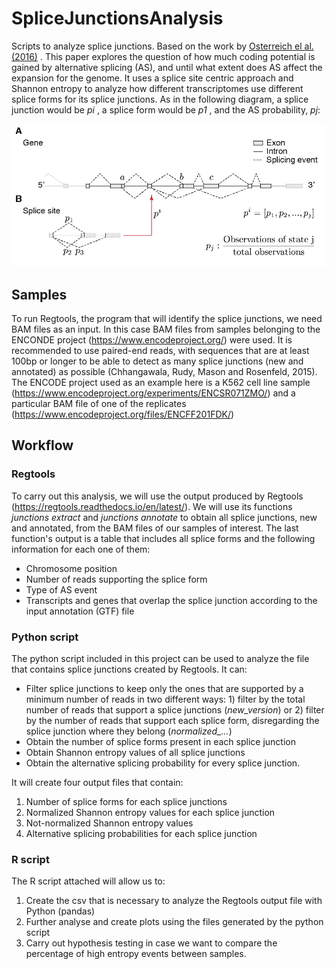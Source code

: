 # SpliceJunctionsAnalysis
Scripts to analyze splice junctions. Based on the work by <a href="https://www.biorxiv.org/content/10.1101/048124v1" target="_blank" >Osterreich el al. (2016)</a> .
This paper explores the question of how much coding potential is gained by alternative splicing (AS), and until what extent does AS affect the expansion for the genome.
It uses a splice site centric approach and Shannon entropy to analyze how different transcriptomes use different splice forms for its splice junctions.
As in the following diagram, a splice junction would be <em>pi</em> , a splice form would be <em>p1</em> , and the AS probability, <em>pj</em>:

<img src="https://github.com/klari12/SpliceJunctionsAnalysis/blob/main/splicejunction1.png">

## Samples
To run Regtools, the program that will identify the splice junctions, we need BAM files as an input.
In this case BAM files from samples belonging to the ENCONDE project (https://www.encodeproject.org/) were used.
It is recommended to use paired-end reads, with sequences that are at least 100bp or longer to be able to detect as many splice junctions (new and annotated) as possible (Chhangawala, Rudy, Mason and Rosenfeld, 2015).
The ENCODE project used as an example here is a K562 cell line sample (https://www.encodeproject.org/experiments/ENCSR071ZMO/) and a particular BAM file of one of the replicates (https://www.encodeproject.org/files/ENCFF201FDK/)

## Workflow
### Regtools
To carry out this analysis, we will use the output produced by Regtools (https://regtools.readthedocs.io/en/latest/). We will use its functions <em>junctions extract</em>  and <em>junctions annotate</em> to obtain all splice junctions, new and annotated, from the BAM files of our samples of interest.
The last function's output is a table that includes all splice forms and the following information for each one of them:
- Chromosome position
- Number of reads supporting the splice form
- Type of AS event
- Transcripts and genes that overlap the splice junction according to the input annotation (GTF) file
### Python script
The python script included in this project can be used to analyze the file that contains splice junctions created by Regtools. It can:
- Filter splice junctions to keep only the ones that are supported by a minimum number of reads in two different ways: 1) filter by the total number of reads that support a splice junctions (<em>new_version</em>) or 2) filter by the number of reads that support each splice form, disregarding the splice junction where they belong (<em>normalized_...</em>)
- Obtain the number of splice forms present in each splice junction
- Obtain Shannon entropy values of all splice junctions
- Obtain the alternative splicing probability for every splice junction.

It will create four output files that contain:

1) Number of splice forms for each splice junctions
2) Normalized Shannon entropy values for each splice junction 
3) Not-normalized Shannon entropy values
4) Alternative splicing probabilities for each splice junction

### R script
The R script attached will allow us to:
1) Create the csv that is necessary to analyze the Regtools output file with Python (pandas)
2) Further analyse and create plots using the files generated by the python script
3) Carry out hypothesis testing in case we want to compare the percentage of high entropy events between samples.

